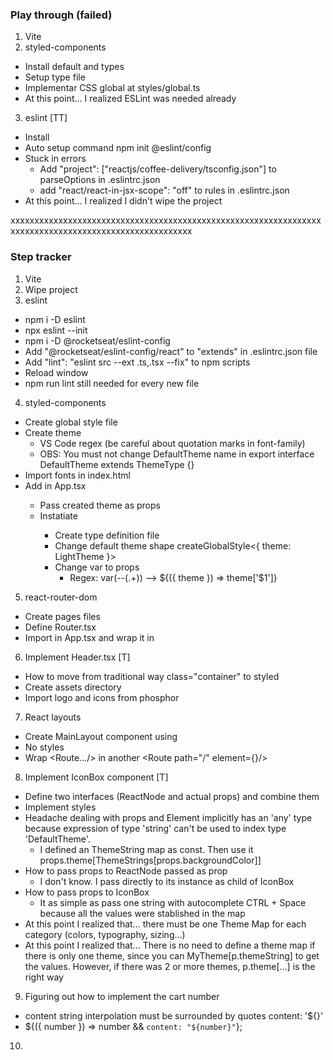 ### Play through (failed)
1. Vite
2. styled-components
  - Install default and types
  - Setup type file
  - Implementar CSS global at styles/global.ts
  - At this point... I realized ESLint was needed already
3. eslint [TT]
  - Install
  - Auto setup command npm init @eslint/config
  - Stuck in errors
    - Add "project": ["reactjs/coffee-delivery/tsconfig.json"] to parseOptions in .eslintrc.json
    - add "react/react-in-jsx-scope": "off" to rules in .eslintrc.json
  - At this point... I realized I didn't wipe the project

xxxxxxxxxxxxxxxxxxxxxxxxxxxxxxxxxxxxxxxxxxxxxxxxxxxxxxxxxxxxxxxxxxxxxxxxxxxxxxxxxxxxxxxxxxxxxxxxxxxxxxx

### Step tracker
1. Vite
2. Wipe project
3. eslint
  - npm i -D eslint
  - npx eslint --init
  - npm i -D @rocketseat/eslint-config
  - Add "@rocketseat/eslint-config/react" to "extends" in .eslintrc.json file
  - Add "lint": "eslint src --ext .ts,.tsx --fix" to npm scripts
  - Reload window
  - npm run lint still needed for every new file
4. styled-components
  - Create global style file
  - Create theme
    - VS Code regex (be careful about quotation marks in font-family)
    - OBS: You must not change DefaultTheme name in export interface DefaultTheme extends ThemeType {}
  - Import fonts in index.html
  - Add <ThemeProvider> in App.tsx
    - Pass created theme as props
    - Instatiate <GlobalStyle/>
      - Create type definition file
      - Change default theme shape createGlobalStyle<{ theme: LightTheme }>
      - Change var to props
        - Regex: var\(--(.+)\) --> ${({ theme }) => theme['$1']}	
5. react-router-dom
  - Create pages files
  - Define Router.tsx
  - Import in App.tsx and wrap it in <BrowserRouter>
6. Implement Header.tsx [T]
  - How to move from traditional way class="container" to styled
  - Create assets directory
  - Import logo and icons from phosphor
7. React layouts
  - Create MainLayout component using <Outlet/>
  - No styles
  - Wrap <Route.../> in another <Route path="/" element={<MainLayout/>}/>
8. Implement IconBox component [T]
  - Define two interfaces (ReactNode and actual props) and combine them
  - Implement styles
  - Headache dealing with props and Element implicitly has an 'any' type because expression of type 'string' can't be used to index type 'DefaultTheme'.
    - I defined an ThemeString map as const. Then use it props.theme[ThemeStrings[props.backgroundColor]]
  - How to pass props to ReactNode passed as prop
    - I don't know. I pass directly to its instance as child of IconBox
  - How to pass props to IconBox
    - It as simple as pass one string with autocomplete CTRL + Space because all the values were stablished in the map
  - At this point I realized that... there must be one Theme Map for each category (colors, typography, sizing...)
  - At this point I realized that... There is no need to define a theme map if there is only one theme, since you can MyTheme[p.themeString] to get the values. However, if there was 2 or more themes, p.theme[...] is the right way
9. Figuring out how to implement the cart number
  - content string interpolation must be surrounded by quotes content: '${}'
  - ${({ number }) => number && `content: "${number}"`};
10. 